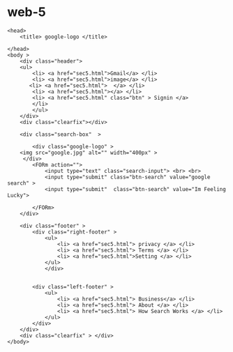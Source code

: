# web-5<html>
    <head>
        <title> google-logo </title>
<style>
    a:hover{
        color:lightgrey;
        text-decoration: underline;
        

    }
    .ul{
    padding: 0px;
    margin: 0px;
}
.header{
margin-right: 15px;
    
    float:right;
}

.header ul li{
    display: inline-block;
    margin-left: 10px;
}
.clearfix{
    clear: both;
}
.header .btn{
    background-color: blue;

    
    width: 19px;
    padding: 8px;
    border-radius: 4px;

}
.search-box{
    text-align: center;

    width: 600px;
     padding:5px;
    margin: 40px auto;
}
.search-box .search-input{
    width: 400px;
    padding: 10px;
    border-radius: 30px;
    border: 1px solid #ccc;
    
}
.search-box .btn-search{
    margin-top: 20px;
    padding: 10px;
    background-color: rgb(195, 206, 218);
    border: none;
    margin-right: 5px;
    border-radius: 3px;
}
.search-box .btn-search:hover {
    border: palegreen;
    border: 1px solid;
    cursor: pointer;
}

.footer{
    position: absolute;
    bottom: 0px;
    width: 99%;
    border: lightslategrey;
    padding-top: 15px;
}
.footer ul li{
    display: inline-block;
    margin-left: 8px;
}
.right-footer{
    float:right 
    
}
.left-footer{
    float: left;
}


</style>
 
    </head>
    <body >
        <div class="header">
        <ul>
            <li> <a href="sec5.html">Gmail</a> </li>
            <li> <a href="sec5.html">image</a> </li>
           <li> <a href="sec5.html">  </a> </li>
            <li> <a href="sec5.html"></a> </li>
            <li> <a href="sec5.html" class="btn" > Signin </a>  
            </li>
            </ul>
        </div>
        <div class="clearfix"></div>

        <div class="search-box"  >
            
            <div class="google-logo" > 
        <img src="google.jpg" alt="" width="400px" >    
         </div>
            <FORm action="">
                <input type="text" class="search-input"> <br> <br>
                <input type="submit" class="btn-search" value="google search" >
                <input type="submit"  class="btn-search" value="Im Feeling Lucky">
                
            </FORm>
        </div>

        <div class="footer" >
            <div class="right-footer" >
                <ul>
                    <li> <a href="sec5.html"> privacy </a> </li>
                    <li> <a href="sec5.html"> Terms </a> </li>
                    <li> <a href="sec5.html">Setting </a> </li>
                </ul>
                </div>

            
            <div class="left-footer" >
                <ul>
                    <li> <a href="sec5.html"> Business</a> </li>
                    <li> <a href="sec5.html"> About </a> </li>
                    <li> <a href="sec5.html"> How Search Works </a> </li>
                </ul>
            </div>
        </div>
        <div class="clearfix" > </div> 
    </body>
</html>
